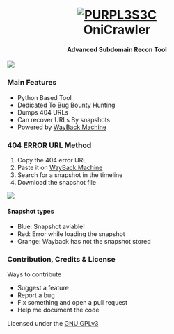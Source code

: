 <h1 align="center">
  <br>
  <a href="https://github.com/PURPL3S3C/"><img src="https://i.ibb.co/GfsvMQFc/purpl3s3c-logo.png" alt="PURPL3S3C"></a>
  <br>
  OniCrawler
  <br>
</h1>
<h4 align="center">Advanced Subdomain Recon Tool</h4>
<img src="http://i.ibb.co/205Wc5G7/image.png">

### Main Features
- Python Based Tool
- Dedicated To Bug Bounty Hunting 
- Dumps 404 URLs
- Can recover URLs By snapshots
- Powered by [WayBack Machine](https://web.archive.org)

### 404 ERROR URL Method

1. Copy the 404 error URL
2. Paste it on [WayBack Machine](https://web.archive.org)
3. Search for a snapshot in the timeline
4. Download the snapshot file
<img src="https://i.ibb.co/vCfDcBSg/wbm.png">

#### Snapshot types
- Blue: Snapshot aviable!
- Red: Error while loading the snapshot
- Orange: Wayback has not the snapshot stored

### Contribution, Credits & License
Ways to contribute
- Suggest a feature
- Report a bug
- Fix something and open a pull request
- Help me document the code

Licensed under the [GNU GPLv3](https://github.com/PURPL3S3C/OniCrawler/blob/main/LICENSE)

